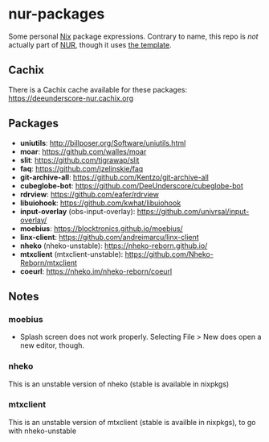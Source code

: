 # nur-packages

Some personal [Nix](https://nixos.org/) package expressions. Contrary to name, this repo is *not* actually part of [NUR](https://github.com/nix-community/NUR), though it uses [the template](https://github.com/nix-community/nur-packages-template).

## Cachix
There is a Cachix cache available for these packages: <https://deeunderscore-nur.cachix.org>

## Packages
* **uniutils**: <http://billposer.org/Software/uniutils.html>
* **moar**: <https://github.com/walles/moar>
* **slit**: <https://github.com/tigrawap/slit>
* **faq**: <https://github.com/jzelinskie/faq>
* **git-archive-all**: <https://github.com/Kentzo/git-archive-all>
* **cubeglobe-bot**: <https://github.com/DeeUnderscore/cubeglobe-bot>
* **rdrview**: <https://github.com/eafer/rdrview>
* **libuiohook**: <https://github.com/kwhat/libuiohook>
* **input-overlay** (obs-input-overlay): <https://github.com/univrsal/input-overlay/>
* **moebius**: <https://blocktronics.github.io/moebius/>
* **linx-client**: <https://github.com/andreimarcu/linx-client>
* **nheko** (nheko-unstable): <https://nheko-reborn.github.io/>
* **mtxclient** (mtxclient-unstable): <https://github.com/Nheko-Reborn/mtxclient>
* **coeurl**: <https://nheko.im/nheko-reborn/coeurl>

## Notes
### moebius
* Splash screen does not work properly. Selecting File > New does open a new editor, though. 

### nheko
This is an unstable version of nheko (stable is available in nixpkgs)

### mtxclient 
This is an unstable version of mtxclient (stable is availble in nixpkgs), to go with nheko-unstable
